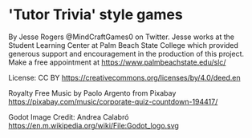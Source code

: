 # 'Tutor Trivia' style games
By Jesse Rogers @MindCraftGames0 on Twitter.
Jesse works at the Student Learning Center at Palm Beach State College which provided generous support and encouragement in the production of this project. Make a free appointment at https://www.palmbeachstate.edu/slc/

License: CC BY
https://creativecommons.org/licenses/by/4.0/deed.en

Royalty Free Music by Paolo Argento from Pixabay
https://pixabay.com/music/corporate-quiz-countdown-194417/

Godot Image Credit: Andrea Calabró
https://en.m.wikipedia.org/wiki/File:Godot_logo.svg
